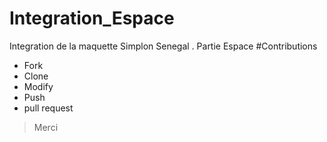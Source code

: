 # Integration_Espace
Integration de la maquette Simplon Senegal . Partie Espace
#Contributions

- Fork
- Clone
- Modify
- Push
- pull request

> Merci
